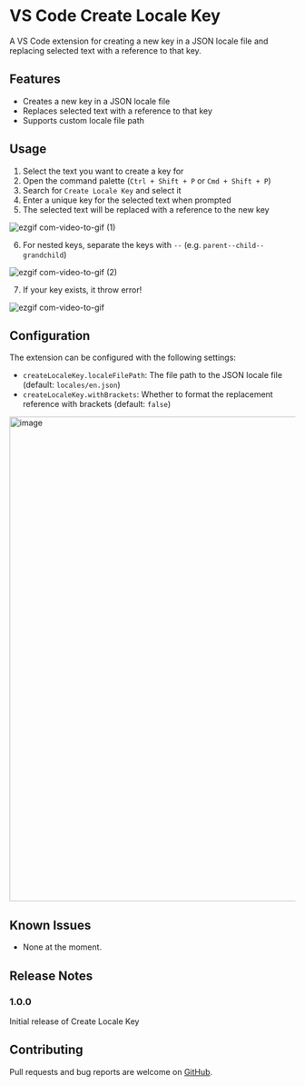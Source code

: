 # VS Code Create Locale Key

A VS Code extension for creating a new key in a JSON locale file and replacing selected text with a reference to that key.

## Features

- Creates a new key in a JSON locale file
- Replaces selected text with a reference to that key
- Supports custom locale file path

## Usage

1. Select the text you want to create a key for
2. Open the command palette (`Ctrl + Shift + P` or `Cmd + Shift + P`)
3. Search for `Create Locale Key` and select it
4. Enter a unique key for the selected text when prompted
5. The selected text will be replaced with a reference to the new key

![ezgif com-video-to-gif (1)](https://user-images.githubusercontent.com/92286197/229586068-558807f8-de69-4b10-bd75-30ca5b3486d7.gif)

6. For nested keys, separate the keys with `--` (e.g. `parent--child--grandchild`)

![ezgif com-video-to-gif (2)](https://user-images.githubusercontent.com/92286197/229586730-36ef2175-5ddf-4ba7-b872-0167960a3978.gif)

7. If your key exists, it throw error!

![ezgif com-video-to-gif](https://user-images.githubusercontent.com/92286197/229585058-407f1926-2e9e-40b4-b37b-804882aaa467.gif)

## Configuration

The extension can be configured with the following settings:

- `createLocaleKey.localeFilePath`: The file path to the JSON locale file (default: `locales/en.json`)
- `createLocaleKey.withBrackets`: Whether to format the replacement reference with brackets (default: `false`)

<img width="853" alt="image" src="https://user-images.githubusercontent.com/92286197/229587670-463c6c5f-c9ad-490e-adee-d88759a02059.png">

## Known Issues

- None at the moment.

## Release Notes

### 1.0.0

Initial release of Create Locale Key

## Contributing

Pull requests and bug reports are welcome on [GitHub](https://github.com/YOUR_USERNAME/YOUR_REPO_NAME).
